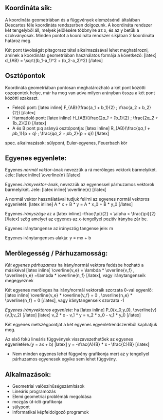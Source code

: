 ## Koordináta sík:

A koordináta geometriában és a függvények elemzésénél általában Descartes féle koordináta rendszerben dolgozunk.
A koordináta rendszer két tengelyből áll, melyek jelölésére többnyire az x, és az y betűk a szokványosak.
Minden pontot a koordináta rendszer síkjában 2 koordináta határoz meg.

Két pont távolságát pitagorasz tétel alkalmazásával lehet meghatározni, aminek a koordináta geometriában használatos formája a következő:
[latex] d_{AB} = \sqrt{(b_1-a_1)^2 + (b_2-a_2)^2} [/latex]

## Osztópontok

Koordináta geometriában pontosan meghatározható a két pont közötti oszopontok helye, már ha meg van adva milyen arányban össza a két pont közötti szakaszt.

 - Felező pont: [latex inline] F_{AB}(\frac{a_1 + b_1}{2} ; \frac{a_2 + b_2}{2}) [/latex]
 - Harmadoló pont: [latex inline] H_{AB}(\frac{2*a_1 + 1*b_1}{2} ; \frac{2*a_2 + 1*b_2}{2}) [/latex]
 - A és B pont p:q arányú osztópontja: [latex inline] R_{AB}(\frac{q*a_1 + p*b_1}{p + q} ; \frac{q*a_2 + p*b_2}{p + q}) [/latex]

spec. alkalmazások: súlypont, Euler-egyenes, Feuerbach kör

## Egyenes egyenlete:

Egyenes *normál vektor*-ának nevezzük a rá merőleges vektork bármelyikét. Jele: [latex inline] \overline{n} [/latex]

Egyenes *irányvektor*-ának, nevezzük az egyenessel párhuzamos vektorok bármelyikét. Jele: [latex inline] \overline{n} [/latex]

A normál vektor használatával tudjuk felírni az egyenes normál vektoros egyenletét: [latex inline] A * x + B * y = A * x_0 + B * y_0 [/latex]

Egyenes *irányszöge* az a [latex inline] -\frac{\pi}{2} < \alpha < \frac{\pi}{2}  [/latex] szög amelyet az egyenes az x-tengellyel pozitív irányba zár be.

Egyenes iránytangense az irányszög tangense jele: m

Egyenes iránytangenses alakja: y = mx + b

## Merőlegesség / Párhuzamosság:

*Két egyenes párhuzamos* ha irány/normál vektora fedésbe hozható a másikéval [latex inline] \overline{v_e} = \lambda * \overline{v_f} , \overline{n_e} =\lambda * \overline{n_f}  [/latex], vagy iránytangenseik megegyeznek

Két egyenes merőleges ha irány/normál vektoraik szorzata 0-val egyenlő: [latex inline] \overline{v_e} * \overline{v_f} = 0 , \overline{n_e} * \overline{n_f} = 0 [/latex], vagy iránytangenseik szorzata -1

*Egyenes irányvektoros egyenlete:* ha [latex inline] P_0(x_0;y_0), \overline{v}(v_1;v_2) [/latex]
[latex] v_2 * x - v_1 * y = v_2 * x_0 - v_1 * y_0 [/latex]

Két egyenes metszégpontját a két egyenes egyenletrendszeréből kaphatjuk meg.

Az első fokú lineáris függvények visszavezethetőek az egyenes egyenletére.(y = ax + b)
[latex] y = -\frac{A}{B} * x - \frac{C}{B} [/latex]

 - Nem minden egyenes lehet függvény grafikonja mert az y tengellyel párhuzamos egyenesek egyike sem lehet függvény.

## Alkalmazások:

  - Geometriai valószínűségszámítások
  - Lineáris programozás
  - Elemi geometriai problémák megoldása
  - mozgás út-idő grafikonja
  - súlypont
  - Informatikai képfeldolgozó programok
